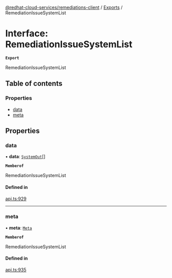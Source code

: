 [@redhat-cloud-services/remediations-client](../README.md) / [Exports](../modules.md) / RemediationIssueSystemList

# Interface: RemediationIssueSystemList

**`Export`**

RemediationIssueSystemList

## Table of contents

### Properties

- [data](RemediationIssueSystemList.md#data)
- [meta](RemediationIssueSystemList.md#meta)

## Properties

### data

• **data**: [`SystemOut`](SystemOut.md)[]

**`Memberof`**

RemediationIssueSystemList

#### Defined in

[api.ts:929](https://github.com/RedHatInsights/javascript-clients/blob/main/packages/remediations/api.ts#L929)

___

### meta

• **meta**: [`Meta`](Meta.md)

**`Memberof`**

RemediationIssueSystemList

#### Defined in

[api.ts:935](https://github.com/RedHatInsights/javascript-clients/blob/main/packages/remediations/api.ts#L935)
